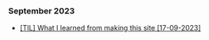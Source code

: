 <article>

### September 2023

- [[TIL] What I learned from making this site [17-09-2023]](index.html?file=posts/17-09-2023-TIL-html.md)

</article>

